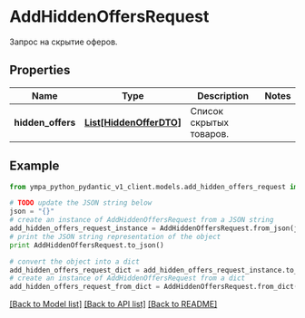# AddHiddenOffersRequest

Запрос на скрытие оферов.

## Properties
Name | Type | Description | Notes
------------ | ------------- | ------------- | -------------
**hidden_offers** | [**List[HiddenOfferDTO]**](HiddenOfferDTO.md) | Список скрытых товаров.  | 

## Example

```python
from ympa_python_pydantic_v1_client.models.add_hidden_offers_request import AddHiddenOffersRequest

# TODO update the JSON string below
json = "{}"
# create an instance of AddHiddenOffersRequest from a JSON string
add_hidden_offers_request_instance = AddHiddenOffersRequest.from_json(json)
# print the JSON string representation of the object
print AddHiddenOffersRequest.to_json()

# convert the object into a dict
add_hidden_offers_request_dict = add_hidden_offers_request_instance.to_dict()
# create an instance of AddHiddenOffersRequest from a dict
add_hidden_offers_request_from_dict = AddHiddenOffersRequest.from_dict(add_hidden_offers_request_dict)
```
[[Back to Model list]](../README.md#documentation-for-models) [[Back to API list]](../README.md#documentation-for-api-endpoints) [[Back to README]](../README.md)


